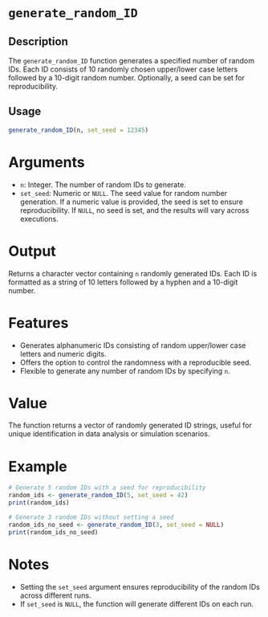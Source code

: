 # `generate_random_ID`

## Description
The `generate_random_ID` function generates a specified number of random IDs. Each ID consists of 10 randomly chosen upper/lower case letters followed by a 10-digit random number. Optionally, a seed can be set for reproducibility.

## Usage
```R
generate_random_ID(n, set_seed = 12345)
```

# Arguments
* `n`: Integer. The number of random IDs to generate.
* `set_seed`: Numeric or `NULL`. The seed value for random number generation. If a numeric value is provided, the seed is set to ensure reproducibility. If `NULL`, no seed is set, and the results will vary across executions.

# Output
Returns a character vector containing `n` randomly generated IDs. Each ID is formatted as a string of 10 letters followed by a hyphen and a 10-digit number.

# Features
* Generates alphanumeric IDs consisting of random upper/lower case letters and numeric digits.
* Offers the option to control the randomness with a reproducible seed.
* Flexible to generate any number of random IDs by specifying `n`.

# Value
The function returns a vector of randomly generated ID strings, useful for unique identification in data analysis or simulation scenarios.

# Example
```r
# Generate 5 random IDs with a seed for reproducibility
random_ids <- generate_random_ID(5, set_seed = 42)
print(random_ids)

# Generate 3 random IDs without setting a seed
random_ids_no_seed <- generate_random_ID(3, set_seed = NULL)
print(random_ids_no_seed)
```

# Notes
* Setting the `set_seed` argument ensures reproducibility of the random IDs across different runs.
* If `set_seed` is `NULL`, the function will generate different IDs on each run.
